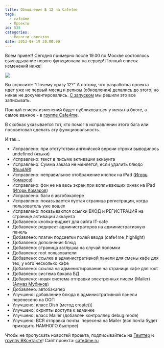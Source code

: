 ```yaml
---
title: Обновление № 12 на Cafe4me
tags:
  - cafe4me
  - Проекты
id: 538
categories:
  - Новости проектов
date: 2013-08-19 20:00:00
---
```


Всем привет! Сегодня примерно после 19.00 по Москве состоялось выкладывание нового функционала на сервер! Полный список изменений ниже! <!--more-->

[![](http://atnartur.ru/wp-content/uploads/2013/08/logo_cub.png)](http://atnartur.ru/wp-content/uploads/2013/08/logo_cub.png)

Вы спросите: "Почему сразу 12?" А потому, что разработка проекта идет уже не первый месяц и релизы (обновления) делались до этого, но никак не документировались. [С запуском](http://atnartur.ru/cafe4me_release/ "Релиз Cafe4me в IT-cafe казанского IT-парка") мы решили это все записывать.

Полный список изменений будет публиковаться у меня на блоге, а самое важное - в [группе Cafe4me](http://vk.com/cafe4me "Cafe4me ВКонтакте").

В скобках указывается тот, кто помог в исправлении этого бага или посоветовал сделать эту функциональность.

И так...

*   Исправлено: при отстутствии английской версии строки выводилось undefined (языки)
*   Исправлено: текст в письме активации аккаунта
*   Исправлено: Сумма заказа не меняется, если удалить блюдо ([RoadAR](http://roadar.net))
*   Исправлено: неправильное отображение кнопок на iPad ([Игорь Комаров](https://vk.com/tux_tux_tux))
*   Исправлено: фон не на весь экран при всплывающих окнах на iPad ([Игорь Комаров](https://vk.com/tux_tux_tux))
*   Исправлено: баги в автобэкапере
*   Исправлено: показывается пустая страница регистрации, когда пользователь уже вошел
*   Исправлено: показываются ссылки ВХОД и РЕГИСТРАЦИЯ на странице активации аккаунта
*   Добавлено: кнопка-виджет для сайта IT-cafe
*   Добавлено: редирект администраторов на административную панель
*   Добавлено: плагин подсветки полей ввода (cafe4me_highlight)
*   Добавлено: дополнения блюд
*   Добавлено: страница заглушка на случай поломки
*   Добавлено: root пользователи
*   Добавлено: ссылка в административной панели для смены кафе для тех, у кого несколько кафе
*   Добавлено: ссылка на администирование на странице кафе для root
*   Добавлено: система бэкапа БД
*   Добавлено: новая система отправки электронных писем (Mailer) ([Алмаз Мубинов](http://mubinov.com))
*   Добавлено: автобэкапер
*   Улучшено: добавление блюда в административной панели перенесено на ООП
*   Улучшено: класс Dish (метод create())
*   Улучшено: скрипты доступа к админке
*   Улучшено: класс Mailer (добавлен контроллер debug mode)
*   Улучшено: ВСЯ отправка почты  пересена на Mailer (вся почта будет приходить НАМНОГО быстрее)

Чтобы не пропускать новостей проекта, подписывайтесь на [Твиттер](http://twitter.com/cafe4me_tweet) и [группу ВКонтакте](http://vk.com/cafe4me)!
Сайт проекта: [cafe4me.ru](http://cafe4me.ru)